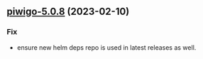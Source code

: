 

## [piwigo-5.0.8](https://github.com/truecharts/charts/compare/piwigo-5.0.7...piwigo-5.0.8) (2023-02-10)

### Fix

- ensure new helm deps repo is used in latest releases as well.
  
  